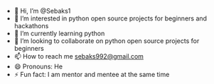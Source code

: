 - 👋 Hi, I’m @Sebaks1
- 👀 I’m interested in python open source projects for beginners and hackathons
- 🌱 I’m currently learning python
- 💞️ I’m looking to collaborate on python open source projects for beginners
- 📫 How to reach me sebaks992@gmail.com
- 😄 Pronouns: He
- ⚡ Fun fact: I am mentor and mentee at the same time

<!---
Sebaks1/Sebaks1 is a ✨ special ✨ repository because its `README.md` (this file) appears on your GitHub profile.
You can click the Preview link to take a look at your changes.
--->
